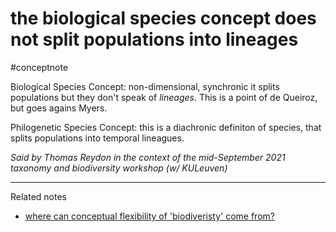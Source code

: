 
# the biological species concept does not split populations into lineages
#conceptnote

Biological Species Concept: non-dimensional, synchronic it splits populations but they don't speak of *lineages*. This is a point of de Queiroz, but goes agains Myers. 

Philogenetic Species Concept: this is a diachronic definiton of species, that splits populations into temporal lineagues.

*Said by Thomas Reydon in the context of the mid-September 2021 taxonomy and biodiversity workshop (w/ KULeuven)*

---

Related notes
- [where can conceptual flexibility of 'biodiveristy' come from?](where%20can%20conceptual%20flexibility%20of%20'biodiveristy'%20come%20from?.md)


